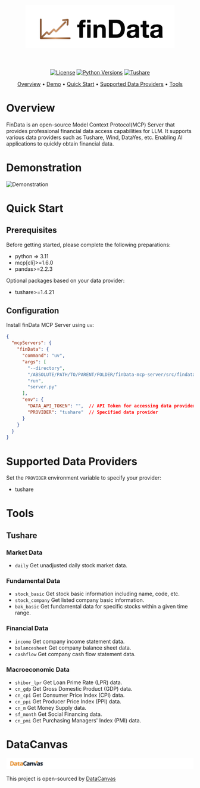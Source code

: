 <h1 align="center">
<img src="assets/logo.png" width="400" align=center/>
</h1><br>

<div align="center">

[![License](https://img.shields.io/badge/License-Apache--2.0-green)]()
[![Python Versions](https://img.shields.io/badge/python-3.11-blue)]()
[![Tushare](https://img.shields.io/badge/Tushare-purple)]()

</div>

<div class="toc" align="center">
  <a href="#Overview">Overview</a> •
  <a href="#Demonstration">Demo</a> •
  <a href="#Quick-Start">Quick Start</a> •
  <a href="#Supported-Data-Providers">Supported Data Providers</a> •
  <a href="#Tools">Tools</a> 
</div>


# Overview

FinData is an open-source Model Context Protocol(MCP) Server that provides professional financial data access capabilities for LLM. It supports various data providers such as Tushare, Wind, DataYes, etc. Enabling AI applications to quickly obtain financial data.


# Demonstration
![Demonstration](assets/demo.gif)

# Quick Start

## Prerequisites

Before getting started, please complete the following preparations:

- python => 3.11
- mcp[cli]>=1.6.0
- pandas>=2.2.3

Optional packages based on your data provider:

- tushare>=1.4.21

## Configuration

Install finData MCP Server using `uv`:

```JSON
{
  "mcpServers": {
    "finData": {
      "command": "uv", 
      "args": [
        "--directory",
        "/ABSOLUTE/PATH/TO/PARENT/FOLDER/finData-mcp-server/src/findata", 
        "run",
        "server.py"
      ],
      "env": {
        "DATA_API_TOKEN": "",  // API Token for accessing data provider
        "PROVIDER": "tushare"  // Specified data provider
      }
    }
  }
}
```

# Supported Data Providers

Set the `PROVIDER` environment variable to specify your provider:

- tushare

# Tools

## Tushare

### Market Data

- `daily` Get unadjusted daily stock market data.

### Fundamental Data

- `stock_basic` Get stock basic information including name, code, etc.
- `stock_company` Get listed company basic information.
- `bak_basic`  Get fundamental data for specific stocks within a given time range.
 
### Financial Data

- `income` Get company income statement data.
- `balancesheet` Get company balance sheet data.
- `cashflow` Get company cash flow statement data.

### Macroeconomic Data

- `shibor_lpr` Get Loan Prime Rate (LPR) data.
- `cn_gdp` Get Gross Domestic Product (GDP) data.
- `cn_cpi` Get Consumer Price Index (CPI) data.
- `cn_ppi` Get Producer Price Index (PPI) data.
- `cn_m` Get Money Supply data.
- `sf_month` Get Social Financing data.
- `cn_pmi` Get Purchasing Managers' Index (PMI) data.

# DataCanvas


![datacanvas](https://raw.githubusercontent.com/DataCanvasIO/HyperTS/main/docs/static/images/dc_logo_1.png)

This project is open-sourced by [DataCanvas](https://datacanvas.com/)


